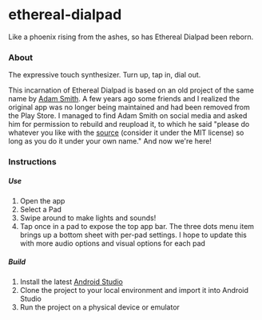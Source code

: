 # ethereal-dialpad
Like a phoenix rising from the ashes, so has Ethereal Dialpad been reborn.

### About
The expressive touch synthesizer. Turn up, tap in, dial out.

This incarnation of Ethereal Dialpad is based on an old project of the same name by [Adam Smith](https://adamsmith.as/). A few years ago some friends and I realized the original app was no longer being maintained and had been removed from the Play Store. I managed to find Adam Smith on social media and asked him for permission to rebuild and reupload it, to which he said "please do whatever you like with the [source](https://adamsmith.as/typ0/k/EtherealDialpad.zip) (consider it under the MIT license) so long as you do it under your own name." And now we're here!

### Instructions

##### Use
1. Open the app
2. Select a Pad
3. Swipe around to make lights and sounds!
4. Tap once in a pad to expose the top app bar. The three dots menu item brings up a bottom sheet with per-pad settings. I hope to update this with more audio options and visual options for each pad

##### Build
1. Install the latest [Android Studio](https://developer.android.com/studio)
2. Clone the project to your local environment and import it into Android Studio
3. Run the project on a physical device or emulator
